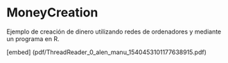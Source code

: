 # MoneyCreation
Ejemplo de creación de dinero utilizando redes de ordenadores y mediante un programa en R.


[embed] (pdf/ThreadReader_0_alen_manu_1540453101177638915.pdf)
